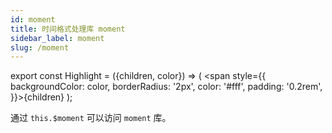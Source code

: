 ```yaml
---
id: moment
title: 时间格式处理库 moment
sidebar_label: moment
slug: /moment
---
```


export const Highlight = ({children, color}) => ( <span style={{
      backgroundColor: color,
      borderRadius: '2px',
      color: '#fff',
      padding: '0.2rem',
    }}>{children}</span> );

通过 `this.$moment` 可以访问 `moment` 库。
